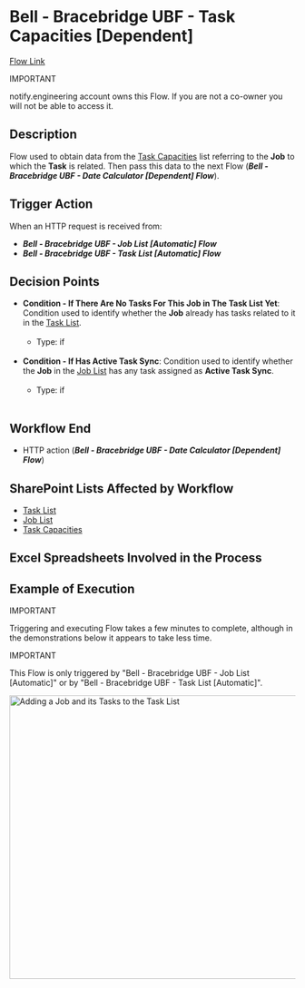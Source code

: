 # Bell - Bracebridge UBF - Task Capacities [Dependent]

<a href="https://make.powerautomate.com/environments/Default-a5273f41-687e-4e5e-9fba-18c6ce465b41/flows/shared/c5070d7b-449f-42f7-9a3a-e93cdd42d7a3/details" target="_blank">Flow Link</a>

<div class="note">
<p class="admonition-title">IMPORTANT</p>
<p>notify.engineering account owns this Flow. If you are not a co-owner you will not be able to access it.</p>
</div>

## Description
Flow used to obtain data from the <a href="https://vistacaretech.sharepoint.com/sites/engineering/Bell/BracebridgeUBF/Lists/Task%20Capacities/AllItems.aspx" target="_blank">Task Capacities</a> list referring to the **Job** to which the **Task** is related. Then pass this data to the next Flow (***Bell - Bracebridge UBF - Date Calculator [Dependent] Flow***).

## Trigger Action
When an HTTP request is received from:
* ***Bell - Bracebridge UBF - Job List [Automatic] Flow***
* ***Bell - Bracebridge UBF - Task List [Automatic] Flow***

## Decision Points
* **Condition - If There Are No Tasks For This Job in The Task List Yet**: Condition used to identify whether the **Job** already has tasks related to it in the <a href="https://vistacaretech.sharepoint.com/sites/engineering/Bell/BracebridgeUBF/Lists/Task%20List/1000%20Tasks.aspx" target="_blank">Task List</a>.
<br></br>
    * Type: if
<br></br>
* **Condition - If Has Active Task Sync**: Condition used to identify whether the **Job** in the <a href="https://vistacaretech.sharepoint.com/sites/engineering/Bell/BracebridgeUBF/Lists/Job%20List/AllItems.aspx" target="_blank">Job List</a> has any task assigned as **Active Task Sync**.
<br></br>
    * Type: if
<br></br>

## Workflow End
* HTTP action (***Bell - Bracebridge UBF - Date Calculator [Dependent] Flow***)

## SharePoint Lists Affected by Workflow
* <a href="https://vistacaretech.sharepoint.com/sites/engineering/Bell/BracebridgeUBF/Lists/Task%20List/1000%20Tasks.aspx" target="_blank">Task List</a>
* <a href="https://vistacaretech.sharepoint.com/sites/engineering/Bell/BracebridgeUBF/Lists/Job%20List/AllItems.aspx" target="_blank">Job List</a>
* <a href="https://vistacaretech.sharepoint.com/sites/engineering/Bell/BracebridgeUBF/Lists/Task%20Capacities/AllItems.aspx" target="_blank">Task Capacities</a>

## Excel Spreadsheets Involved in the Process


## Example of Execution

<div class="note">
<p class="admonition-title">IMPORTANT</p>
<p>Triggering and executing Flow takes a few minutes to complete, although in the demonstrations below it appears to take less time.</p>
</div>

<div class="note">
<p class="admonition-title">IMPORTANT</p>
<p>This Flow is only triggered by "Bell - Bracebridge UBF - Job List [Automatic]" or by "Bell - Bracebridge UBF - Task List [Automatic]".</p>
</div>

<a class="" data-lightbox="Adding a Job and its Tasks to the Task List" href="../../../_static/flows/Bell - Bracebridge UBF - Job List [Automatic]_Adding New Tasks.gif" title="Adding a Job and its Tasks to the Task List" data-title="Adding a Job and its Tasks to the Task List"><img src="../../../_static/flows/Bell - Bracebridge UBF - Job List [Automatic]_Adding New Tasks.gif" class="align-center" width="800px" height="500px" alt="Adding a Job and its Tasks to the Task List">
</a>